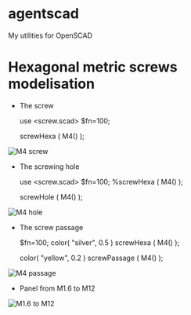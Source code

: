 # agentscad
My utilities for OpenSCAD

# Hexagonal metric screws modelisation

* The screw

    use <screw.scad>
    $fn=100;

    screwHexa ( M4() );

![M4 screw](https://github.com/GillesBouissac/agentscad/blob/master/img/M4-screw.png)

* The screwing hole

    use <screw.scad>
    $fn=100;
    %screwHexa ( M4() );

    screwHole ( M4() );

![M4 hole](https://github.com/GillesBouissac/agentscad/blob/master/img/M4-hole.png)

* The screw passage

    $fn=100;
    color( "silver", 0.5 )
    screwHexa ( M4() );

    color( "yellow", 0.2 )
    screwPassage ( M4() );

![M4 passage](https://github.com/GillesBouissac/agentscad/blob/master/img/M4-passage.png)

* Panel from M1.6 to M12

![M1.6 to M12](https://github.com/GillesBouissac/agentscad/blob/master/img/M1_6-M12_hexa.png)






